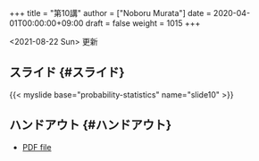 +++
title = "第10講"
author = ["Noboru Murata"]
date = 2020-04-01T00:00:00+09:00
draft = false
weight = 1015
+++

<span class="timestamp-wrapper"><span class="timestamp">&lt;2021-08-22 Sun&gt; </span></span> 更新


## スライド {#スライド}

{{< myslide base="probability-statistics" name="slide10" >}}


## ハンドアウト {#ハンドアウト}

-   [PDF file](https://noboru-murata.github.io/probability-statistics/pdfs/slide10.pdf)